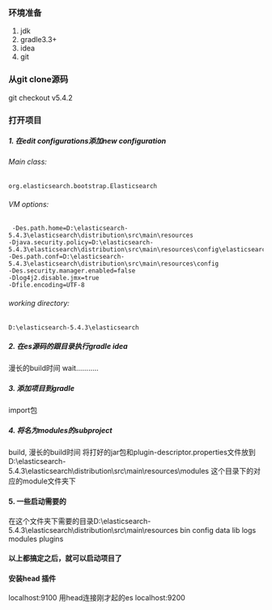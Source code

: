 ### 环境准备
1. jdk
2. gradle3.3+
3. idea
4. git
### 从git clone源码
git checkout v5.4.2
### 打开项目
##### 1. 在edit configurations添加new configuration
###### Main class: 
```
org.elasticsearch.bootstrap.Elasticsearch
```
###### VM options:
```
 -Des.path.home=D:\elasticsearch-5.4.3\elasticsearch\distribution\src\main\resources
-Djava.security.policy=D:\elasticsearch-5.4.3\elasticsearch\distribution\src\main\resources\config\elasticsearch.policy
-Des.path.conf=D:\elasticsearch-5.4.3\elasticsearch\distribution\src\main\resources\config
-Des.security.manager.enabled=false
-Dlog4j2.disable.jmx=true
-Dfile.encoding=UTF-8
```
###### working directory:
```
D:\elasticsearch-5.4.3\elasticsearch
```

##### 2. 在es源码的跟目录执行gradle idea
漫长的build时间 wait...........

##### 3. 添加项目到gradle
import包

##### 4. 将名为modules的subproject 
build, 漫长的build时间
将打好的jar包和plugin-descriptor.properties文件放到
D:\elasticsearch-5.4.3\elasticsearch\distribution\src\main\resources\modules 这个目录下的对应的module文件夹下

#### 5. 一些启动需要的
在这个文件夹下需要的目录D:\elasticsearch-5.4.3\elasticsearch\distribution\src\main\resources
bin config data lib logs modules plugins

#### 以上都搞定之后，就可以启动项目了

#### 安装head 插件
localhost:9100
用head连接刚才起的es localhost:9200



